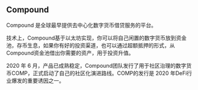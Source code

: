 ## Compound

Compound 是全球最早提供去中心化数字货币借贷服务的平台。

技术上，Compound基于以太坊实现，你可以将自己闲置的数字货币放到资金池，存币生息，如果你有好的投资渠道，也可以通过超额抵押的形式，从Compound资金池借出你需要的资产，用于投资升值。

2020 年 6 月，产品已成熟稳定，Compound团队发行了用于社区治理的数字货币COMP，正式启动了自己的社区化演进路线。COMP的发行是 2020 年DeFi行业爆发的重要诱因之一。

